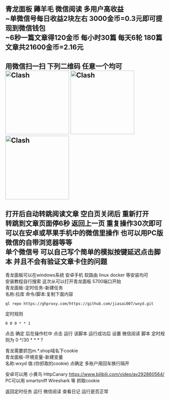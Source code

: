青龙面板 薅羊毛 微信阅读 多用户高收益<br>
~单微信号每日收益2块左右 3000金币=0.3元即可提现到微信钱包<br>
~6秒一篇文章得120金币 每小时30篇 每天6轮 180篇文章共21600金币=2.16元<br>
--
用微信扫一扫 下列二维码 任意一个均可<br>
<img src="https://github.com/jiasai007/wxyd/blob/e9dfdf7afdc486f0bb7b9021926e010c588056fb/1.png" alt="Clash" width="200">
<img src="https://github.com/jiasai007/wxyd/blob/e9dfdf7afdc486f0bb7b9021926e010c588056fb/2.png" alt="Clash" width="200">
<img src="https://github.com/jiasai007/wxyd/blob/e9dfdf7afdc486f0bb7b9021926e010c588056fb/3.png" alt="Clash" width="200">
<br>
--
打开后自动转跳阅读文章 空白页关闭后 重新打开 <br>
转跳到文章页面停6秒 返回上一页 重复操作30次即可 <br>
可以在安卓或苹果手机中的微信里操作 也可以用PC版微信的自带浏览器等等<br>
单个微信号 可以自己写个简单的模拟按键延迟点击脚本 并且不会有验证文章卡住的问题 
--
青龙面板可以在windows系统 安卓手机 软路由 linux docker 等安装均可 <br>
安装教程自行搜索 这次从可以打开青龙面板 5700端口开始<br>
青龙面板-定时任务-新建任务<br>
名称:拉库 命令/脚本:复制下面内容
```Shell
ql repo https://ghproxy.com/https://github.com/jiasai007/wxyd.git
```
定时规则 
```Shell
0 0 0 * * 1
```
点击 确定 后在操作栏中 点击 运行 该脚本
运行成功后 设置 微信阅读 脚本 定时规则为 0 */30 * * * ? <br>

青龙需要抓包m.*.shop域名下cookie <br>
青龙面板-环境变量-新建变量<br>
名称:wxyd 值:(你抓取的cookie) 点确定 多账户用回车换行隔开<br>

安卓可以用 小黄鸟 HttpCanary  https://www.bilibili.com/video/av292860564/<br> 
PC可以用 smartsniff Wireshark 等 抓取cookie

返回定时任务 运行 微信阅读 查看日记 运行是否正常
